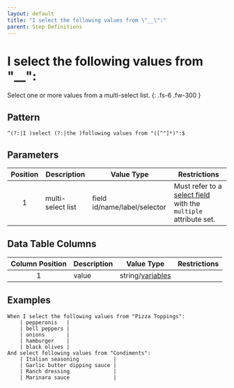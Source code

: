 ```yaml
---
layout: default
title: "I select the following values from \"__\":"
parent: Step Definitions
---
```


# I select the following values from "\_\_":

Select one or more values from a multi-select list.
{: .fs-6 .fw-300 }

## Pattern

```
^(?:|I )select (?:|the )following values from "([^"]*)":$
```

## Parameters

| Position | Description       | Value Type                   | Restrictions                                                                                                       |
| :------: | ----------------- | ---------------------------- | ------------------------------------------------------------------------------------------------------------------ |
|    1     | multi-select list | field id/name/label/selector | Must refer to a [select field]({{site.baseurl}}/field_types.html#select-fields) with the `multiple` attribute set. |

## Data Table Columns

| Column Position | Description | Value Type                            | Restrictions |
| :-------------: | ----------- | ------------------------------------- | ------------ |
|        1        | value       | string/[variables](../variables.html) |              |

## Examples

```gherkin
When I select the following values from "Pizza Toppings":
    | pepperonis   |
    | bell peppers |
    | onions       |
    | hamburger    |
    | black olives |
And select following values from "Condiments":
    | Italian seasoning           |
    | Garlic butter dipping sauce |
    | Ranch dressing              |
    | Marinara sauce              |
```